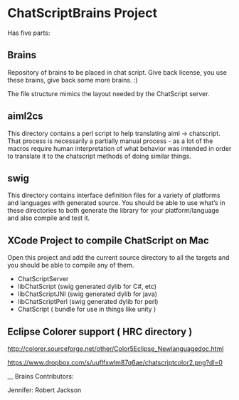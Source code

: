 ChatScriptBrains Project
=========================

Has five parts:

Brains
------
Repository of brains to be placed in chat script.   Give back license, you use these brains, give back some more brains. :)

The file structure mimics the layout needed by the ChatScript server.  

aiml2cs
-------
This directory contains a perl script to help translating aiml -> chatscript.  That process is necessarily a partially manual process - as a lot of the macros require human interpretation of what behavior was intended in order to translate it to the chatscript methods of doing similar things.

swig
----
This directory contains interface definition files for a variety of platforms and languages with generated source.  You should be able to use what’s in these directories to both generate the library for your platform/language and also compile and test it.

XCode Project to compile ChatScript on Mac
------------------------------------------
Open this project and add the current source directory to all the targets and you should be able to compile any of them.

* ChatScriptServer
* libChatScript (swig generated dylib for C#, etc)
* libChatScriptJNI (swig generated dylib for java)
* libChatScriptPerl (swig generated dylib for perl)
* ChatScript ( bundle for use in things like unity )

Eclipse Colorer support ( HRC directory )
-----------------------------------------
http://colorer.sourceforge.net/other/Color5Eclipse_Newlanguagedoc.html

https://www.dropbox.com/s/uuflfxwlm87q6ae/chatscriptcolor2.png?dl=0

__
Brains Contributors:

Jennifer:  Robert Jackson
